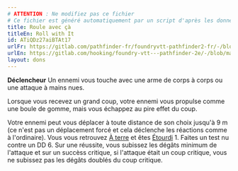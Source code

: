 ```yaml
---
# ATTENTION : Ne modifiez pas ce fichier
# Ce fichier est généré automatiquement par un script d'après les données du module Foundry VTT officiel et de sa traduction
title: Roule avec çà
titleEn: Roll with It
id: ATiQDz27aiBTAt17
urlFr: https://gitlab.com/pathfinder-fr/foundryvtt-pathfinder2-fr/-/blob/master/data/feats/ATiQDz27aiBTAt17.htm
urlEn: https://gitlab.com/hooking/foundry-vtt---pathfinder-2e/-/blob/master/packs/data/feats.db/roll-with-it.json
layout: dons
---
```

**Déclencheur** Un ennemi vous touche avec une arme de corps à corps ou une attaque à mains nues.

Lorsque vous recevez un grand coup, votre ennemi vous propulse comme une boule de gomme, mais vous échappez au pire effet du coup.

Votre ennemi peut vous déplacer à toute distance de son choix jusqu'à 9 m (ce n'est pas un déplacement forcé et cela déclenche les réactions comme à l'ordinaire). Vous vous retrouvez [À terre](../conditions/à-terre.html) et êtes [Étourdi](../conditions/étourdi.html) 1. Faites un test nu contre un DD 6. Sur une réussite, vous subissez les dégâts minimum de l'attaque et sur un succèss critique, si l'attaque était un coup critique, vous ne subissez pas les dégâts doublés du coup critique.
